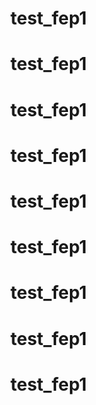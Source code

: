 # test_fep1
# test_fep1
# test_fep1
# test_fep1
# test_fep1
# test_fep1
# test_fep1
# test_fep1
# test_fep1
